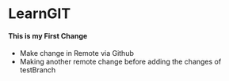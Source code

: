 # LearnGIT

#### This is my First Change

- Make change in Remote via Github
- Making another remote change before adding the changes of testBranch
